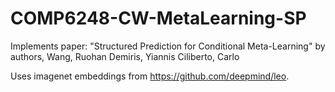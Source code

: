 # COMP6248-CW-MetaLearning-SP
Implements paper: "Structured Prediction for Conditional Meta-Learning" by authors, Wang, Ruohan Demiris, Yiannis Ciliberto, Carlo

Uses imagenet embeddings from https://github.com/deepmind/leo. 
